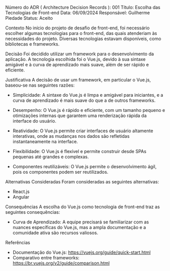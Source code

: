 Número do ADR ( Architecture Decision Records ): 001
Título: Escolha das Tecnologias de Front-end
Data: 06/09/2024
Responsável: Guilherme Piedade
Status: Aceito

Contexto
No início do projeto de desafio de front-end, foi necessário escolher algumas tecnologias para o front-end, das quais atenderiam às necessidades do projeto. Diversas tecnologias estavam disponíveis, como bibliotecas e frameworks.

Decisão
Foi decidido utilizar um framework para o desenvolvimento da aplicação. A tecnologia escolhida foi o Vue.js, devido à sua sintaxe amigável e à curva de aprendizado mais suave, além de ser rápido e eficiente.

Justificativa
A decisão de usar um framework, em particular o Vue.js, baseou-se nas seguintes razões:

- Simplicidade: A sintaxe do Vue.js é limpa e amigável para iniciantes, e a curva de aprendizado é mais suave do que a de outros frameworks. 
 
- Desempenho: O Vue.js é rápido e eficiente, com um tamanho pequeno e otimizações internas que garantem uma renderização rápida da interface do usuário. 
 
- Reatividade: O Vue.js permite criar interfaces de usuário altamente interativas, onde as mudanças nos dados são refletidas instantaneamente na interface. 
 
- Flexibilidade: O Vue.js é flexível e permite construir desde SPAs pequenas até grandes e complexas. 
 
- Componentes reutilizáveis: O Vue.js permite o desenvolvimento ágil, pois os componentes podem ser reutilizados. 

Alternativas Consideradas
Foram consideradas as seguintes alternativas:

- React.js
- Angular

Consequências
A escolha do Vue.js como tecnologia de front-end traz as seguintes consequências:

- Curva de Aprendizado: A equipe precisará se familiarizar com as nuances específicas do Vue.js, mas a ampla documentação e a comunidade ativa são recursos valiosos.

Referências
- Documentação do Vue.js: https://vuejs.org/guide/quick-start.html
- Comparativo entre frameworks: https://br.vuejs.org/v2/guide/comparison.html